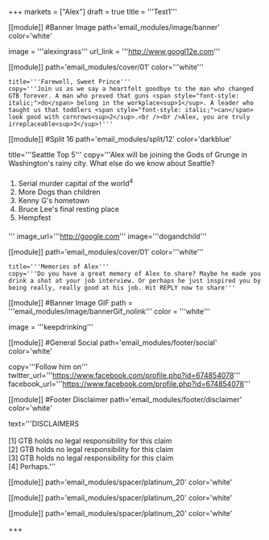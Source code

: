 +++
markets = ["Alex"]
draft = true
title = '''Test1'''

[[module]] #Banner Image
path='email_modules/image/banner'
color='white'

  image = '''alexingrass'''
  url_link = '''http://www.googl12e.com'''
	
[[module]]
path='email_modules/cover/01'
color='''white'''

	title='''Farewell, Sweet Prince'''
	copy='''Join us as we say a heartfelt goodbye to the man who changed GTB forever. A man who proved that guns <span style="font-style: italic;">do</span> belong in the workplace<sup>1</sup>. A leader who taught us that toddlers <span style="font-style: italic;">can</span> look good with cornrows<sup>2</sup>.<br /><br />Alex, you are truly irreplaceable<sup>3</sup>!'''

[[module]] #Split 16
path='email_modules/split/12'
color='darkblue'

   title='''Seattle Top 5'''
   copy='''Alex will be joining the Gods of Grunge in Washington's rainy city. What else do we know about Seattle?<ol style="margin: 20px; padding: 0;"><li>Serial murder capital of the world<sup>4</sup></li><li>More Dogs than children</li><li>Kenny G's hometown</li><li>Bruce Lee's final resting place</li><li>Hempfest</li></ol>'''
   image_url='''http://google.com'''
   image='''dogandchild'''

[[module]]
path='email_modules/cover/01'
color='''white'''

	title='''Memories of Alex'''
	copy='''Do you have a great memory of Alex to share? Maybe he made you drink a shot at your job interview. Or perhaps he just inspired you by being really, really good at his job. Hit REPLY now to share'''

[[module]] #Banner Image GIF
path = '''email_modules/image/bannerGif_nolink'''
color = '''white'''

  image = '''keepdrinking'''

[[module]] #General Social
path='email_modules/footer/social'
color='white'

  copy='''Follow him on'''
  twitter_url='''https://www.facebook.com/profile.php?id=674854078'''
  facebook_url='''https://www.facebook.com/profile.php?id=674854078'''

[[module]] #Footer Disclaimer
path='email_modules/footer/disclaimer'
color='white'

  text='''DISCLAIMERS<br /><br />[1] GTB holds no legal responsibility for this claim<br />[2] GTB holds no legal responsibility for this claim<br />[3] GTB holds no legal responsibility for this claim<br />[4] Perhaps.'''

[[module]]
path='email_modules/spacer/platinum_20'
color='white'

[[module]]
path='email_modules/spacer/platinum_20'
color='white'

[[module]]
path='email_modules/spacer/platinum_20'
color='white'

+++